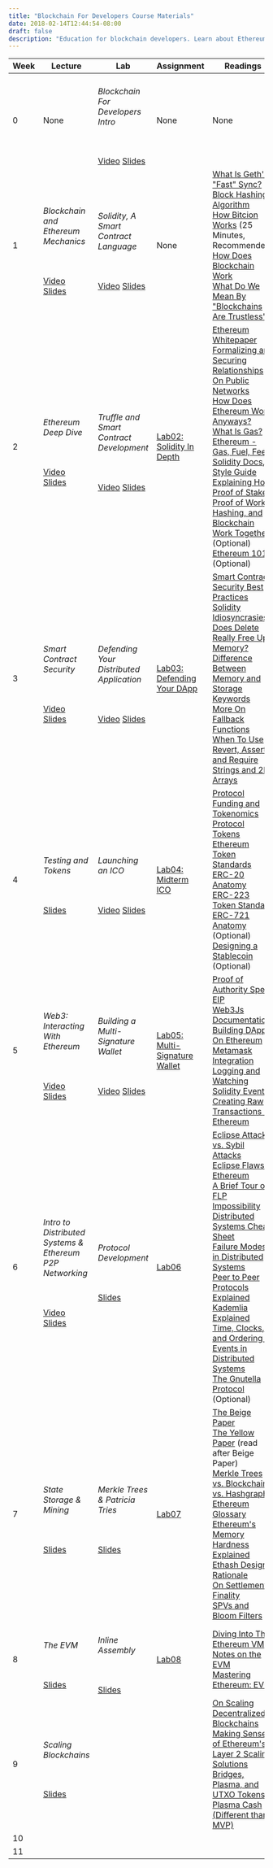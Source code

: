 ```yaml
---
title: "Blockchain For Developers Course Materials"
date: 2018-02-14T12:44:54-08:00
draft: false
description: "Education for blockchain developers. Learn about Ethereum application development, Solidity programming, smart contract security, and more."
---
```


| Week | Lecture | Lab | Assignment | Readings |
|------|--------------------------------------------------------------------------------------------------------------------------------------------------------------------------------------------|----------------------------------------------------------------------------------------------------------------------------------------------------------------------------------------|------------------------------------------------------------------------------------------------|----------------------------------------------------------------------------------------------------------------------------------------------------------------------------------------------------------------------------------------------------------------------------------------------------------------------------------------------------------------------------------------------------------------------------------------------------------------------------------------------------------------------------------------------------------------------------------------------------------------------------------------------------------------------------------------------------------------------------------------------------------------------------------------------------------------------------------------------------------------------------------------------------------------------------------------------------------------------------------------------------------------------------------------------------------------------------------------------------------------------------|
| 0 | None | <h6> Blockchain For Developers Intro </h6> <br/> [Video](https://youtu.be/F7Ehnt1ht_o) [Slides](https://drive.google.com/open?id=1kLwgqtzWTJTTBhEWejxVJd7c4GQ0uehV) | None | None |
| 1 | <h6> Blockchain and Ethereum Mechanics </h6> </br> [Video](https://youtu.be/Sac1Ah8UAL4) [Slides](https://drive.google.com/open?id=1SM3BU5vrzeNCJtJth-ZLlcEfV4zRP098) | <h6> Solidity, A Smart Contract Language </h6> <br/> [Video](https://www.youtube.com/watch?v=rwfENZJT-i0) [Slides](https://drive.google.com/open?id=1YsMtEN-e-NGHnINaWRzhs6vkGCNIr5Hm) | None | [What Is Geth's "Fast" Sync?](https://ethereum.stackexchange.com/questions/1161/what-is-geths-fast-sync-and-why-is-it-faster) <br/>  [Block Hashing Algorithm](https://en.bitcoin.it/wiki/Block_hashing_algorithm) <br/> [How Bitcion Works](https://www.youtube.com/watch?v=bBC-nXj3Ng4) (25 Minutes, Recommended) <br/> [How Does Blockchain Work](https://medium.com/@micheledaliessi/how-does-the-blockchain-work-98c8cd01d2ae) <br/>  [What Do We Mean By "Blockchains Are Trustless"?](https://medium.com/@preethikasireddy/eli5-what-do-we-mean-by-blockchains-are-trustless-aa420635d5f6) |
| 2 | <h6> Ethereum Deep Dive </h6> <br/>[Video](https://www.youtube.com/watch?v=0s23w5GUAeU) [Slides](https://drive.google.com/open?id=1wrtsnT6bq7o5lSlHrlw91Ip_t6uKDkqO) | <h6> Truffle and Smart Contract Development </h6> <br/> [Video](https://youtu.be/Qm-sQx3yQL8) [Slides](https://drive.google.com/open?id=1dAcHTVvbU0Uvf7tppSOcVOJgNvotMwk1) | [Lab02: Solidity In Depth](https://github.com/Blockchain-for-Developers/sp18-lab02) | [Ethereum Whitepaper](https://docs.google.com/document/d/1_GEeKjaC6wumxij9NnteOdU1I34ViaBMG_7T2Q1fSyo/edit) <br/>  [Formalizing and Securing Relationships On Public Networks](http://ojphi.org/ojs/index.php/fm/article/view/548/469) <br/> [How Does Ethereum Work Anyways?](https://medium.com/@preethikasireddy/how-does-ethereum-work-anyway-22d1df506369) <br/> [What Is Gas?](https://myetherwallet.github.io/knowledge-base/gas/what-is-gas-ethereum.html) <br/>   [Ethereum - Gas, Fuel, Fees](https://media.consensys.net/ethereum-gas-fuel-and-fees-3333e17fe1dc)   [Solidity Docs, Style Guide](http://solidity.readthedocs.io/en/develop/style-guide.html) <br/> [Explaining How Proof of Stake, Proof of Work, Hashing, and Blockchain Work Together](https://medium.com/@robertgreenfieldiv/explaining-proof-of-stake-f1eae6feb26f) (Optional) <br/>  [Ethereum 101](https://docs.google.com/document/d/1FaPo75Hp0GQLP3xYvTSIuKftHuxfZEEJs9CaBcesTi0/edit) (Optional) |
| 3 | <h6> Smart Contract Security </h6> <br/> [Video](https://youtu.be/IbnEVcEXn_Y) [Slides](https://drive.google.com/open?id=1l6q3Xe2Z1jOrPYWZYK_Te_UbV0zCvWlm) | <h6> Defending Your Distributed Application </h6> <br/> [Video](https://youtu.be/hSknpNYADVc) [Slides](https://drive.google.com/open?id=1vszuWTwcqWRcq6cLBf7jwTcils5cW8KS) | [Lab03: Defending Your DApp](https://github.com/Blockchain-for-Developers/sp18-lab03) | [Smart Contract Security Best Practices](https://consensys.github.io/smart-contract-best-practices/) <br/> [Solidity Idiosyncrasies](https://github.com/miguelmota/solidity-idiosyncrasies) <br/> [Does Delete Really Free Up Memory?](https://ethereum.stackexchange.com/questions/9601/does-delete-on-mapping-really-frees-the-memory-space?rq=1) <br/> [Difference Between Memory and Storage Keywords](https://ethereum.stackexchange.com/questions/1701/what-does-the-keyword-memory-do-exactly) <br/> [More On Fallback Functions](https://ethereum.stackexchange.com/questions/7570/whats-a-fallback-function-when-using-address-send) <br/> [When To Use Revert, Assert, and Require](https://media.consensys.net/when-to-use-revert-assert-and-require-in-solidity-61fb2c0e5a57) <br/> [Strings and 2D Arrays](https://stackoverflow.com/questions/42716858/string-array-in-solidity) |
| 4 | <h6> Testing and Tokens </h6> <br/> [Slides](https://drive.google.com/open?id=14KGUbKGmKWaJ86EfH2AEjO6zej_QIhMk) | <h6> Launching an ICO </h6> </br> [Video](https://www.youtube.com/watch?v=l_gHDIgZJ3c) [Slides](https://drive.google.com/open?id=1fdeRkqOenQ5BDI_2Vb3XfLHP8EGyMAUj) | [Lab04: Midterm ICO](https://github.com/Blockchain-for-Developers/sp18-midterm-p1) | [Protocol Funding and Tokenomics](https://blog.havven.io/protocol-funding-tokenomics-55a9b266c8ed) <br/> [Protocol Tokens](https://medium.com/@ryanshea/protocol-tokens-1ed44fa89453) <br/> [Ethereum Token Standards](https://medium.freecodecamp.org/lets-talk-about-the-ethereum-token-standards-you-need-to-know-8af9fcb7e54b) <br/> [ERC-20 Anatomy](https://medium.com/blockchannel/the-anatomy-of-erc20-c9e5c5ff1d02) <br/>  [ERC-223 Token Standard](https://github.com/Dexaran/ERC223-token-standard) <br/> [ERC-721 Anatomy](https://medium.com/crypto-currently/the-anatomy-of-erc721-e9db77abfc24) (Optional) <br/>  [Designing a Stablecoin](https://hackernoon.com/stablecoins-designing-a-price-stable-cryptocurrency-6bf24e2689e5?source=user_profile---------8----------------) (Optional) |
| 5 | <h6> Web3: Interacting With Ethereum </h6> <br/> [Video](https://www.youtube.com/watch?v=WB5b8IzhsKY) [Slides](https://drive.google.com/open?id=1qMizz3Pf2qhAEHRqm7hh7zLSklcXcgbx) | <h6> Building a Multi-Signature Wallet </h6> </br> [Video](https://youtu.be/OvWbM1F2e5I) [Slides](https://drive.google.com/open?id=1CydgUNMff9AVhhJ8HxD0T4MVxBKin8Jr) | [Lab05: Multi-Signature Wallet](https://github.com/Blockchain-for-Developers/sp18-midterm-pt2) | [Proof of Authority Spec EIP](https://github.com/ethereum/EIPs/issues/225) <br/>  [Web3Js Documentation](https://web3js.readthedocs.io/en/1.0/) <br/> [Building DApps On Ethereum](https://programtheblockchain.com/posts/2017/12/13/building-decentralized-apps-with-ethereum-and-javascript/) <br/> [Metamask Integration](https://medium.com/metamask/calling-a-smart-contract-with-a-button-d278b1e76705) <br/> [Logging and Watching Solidity Events](https://programtheblockchain.com/posts/2018/01/24/logging-and-watching-solidity-events/) <br/> [Creating Raw Transactions In Ethereum](https://medium.com/blockchain-musings/how-to-create-raw-transactions-in-ethereum-part-1-1df91abdba7c) |
| 6 | <h6> Intro to Distributed Systems & Ethereum P2P Networking </h6> </br> [Video](https://youtu.be/00C46bkemi4) [Slides](https://drive.google.com/open?id=1gHOiw-sGvkaZ7bbS2RuAvzyKqAFSQdyj) | <h6> Protocol Development </h6> </br> [Slides](https://drive.google.com/open?id=15IS-lchQ98uF5SN2qeKhB0M_RoF5UoNL) | [Lab06](https://github.com/Blockchain-for-Developers/sp18-lab06) | [Eclipse Attacks vs. Sybil Attacks](https://bitcoin.stackexchange.com/questions/61151/eclipse-attack-vs-sybil-attack) </br> [Eclipse Flaws in Ethereum](https://arstechnica.com/information-technology/2018/03/ethereum-fixes-serious-eclipse-flaw-that-could-be-exploited-by-any-kid/) </br> [A Brief Tour of FLP Impossibility](http://the-paper-trail.org/blog/a-brief-tour-of-flp-impossibility/) <br/> [Distributed Systems Cheat Sheet](http://dimafeng.com/2016/12/04/distributed-systems/) <br/>[Failure Modes in Distributed Systems](http://alvaro-videla.com/2013/12/failure-modes-in-distributed-systems.html) <br/> [Peer to Peer Protocols Explained](https://medium.com/karachain/peer-to-peer-protocols-explained-3b1d947c4600) <br/> [Kademlia Explained](http://distrosys.wikia.com/wiki/DHT_-_Kademlia) <br/> [Time, Clocks, and Ordering of Events in Distributed Systems](https://www.microsoft.com/en-us/research/uploads/prod/2016/12/Time-Clocks-and-the-Ordering-of-Events-in-a-Distributed-System.pdf) </br> [The Gnutella Protocol](http://www.sti.uniurb.it/aldini/mvss/2013s2.pdf) (Optional) |
| 7 | <h6> State Storage & Mining </h6> </br> [Slides](https://drive.google.com/open?id=1PBGBR90zK14GKdnnaOe23NXNt1-w1d9z) | <h6> Merkle Trees & Patricia Tries </h6> </br> [Slides](https://drive.google.com/open?id=1qfp2lDNVJ9ZjTbiAirJpewJGfyOuFTOW) | [Lab07](https://github.com/Blockchain-for-Developers/merkle-tree) | [The Beige Paper](https://github.com/chronaeon/beigepaper) </br> [The Yellow Paper](http://yellowpaper.io/) (read after Beige Paper) </br> [Merkle Trees vs. Blockchains vs. Hashgraphs](https://paulhammant.com/2017/11/02/merkle-trees-vs-blockchains-vs-hashgraphs/) </br> [Ethereum Glossary](https://github.com/ethereum/wiki/wiki/Glossary#user-content-ethereum-blockchain) </br>  [Ethereum's Memory Hardness Explained](https://www.vijaypradeep.com/blog/2017-04-28-ethereums-memory-hardness-explained/)  </br> [Ethash Design Rationale](https://github.com/ethereum/wiki/wiki/Ethash-Design-Rationale) </br> [On Settlement Finality](https://blog.ethereum.org/2016/05/09/on-settlement-finality/) </br> [SPVs and Bloom Filters](https://bitcoin.stackexchange.com/questions/57831/does-an-spv-bloom-filter-get-applied-to-full-blockchain-or-just-new-transactions) |
| 8 | <h6> The EVM </h6> </br> [Slides](https://drive.google.com/open?id=1GY3txSwIIGf1Nws_e5gG2ltHgViCv00w)| <h6> Inline Assembly </h6> </br> [Slides](https://drive.google.com/open?id=1ShI8W93TMgQqA_Rp_7UfpJuSOpDS9MO0) | [Lab08](https://github.com/Blockchain-for-Developers/sp18-lab08)  | [Diving Into The Ethereum VM](https://blog.qtum.org/diving-into-the-ethereum-vm-6e8d5d2f3c30) </br> [Notes on the EVM](https://github.com/CoinCulture/evm-tools/blob/master/analysis/guide.md) </br>[Mastering Ethereum: EVM](https://github.com/ethereumbook/ethereumbook/blob/develop/evm.asciidoc) |
| 9 | <h6> Scaling Blockchains </h6> </br> [Slides](https://drive.google.com/open?id=1XGna3KDLuO0W0eoVQUQabXUyOHKWriFc)| <h6>  </h6> </br> |  | [On Scaling Decentralized Blockchains](http://fc16.ifca.ai/bitcoin/papers/CDE+16.pdf) </br> [Making Sense of Ethereum's Layer 2 Scaling Solutions](https://medium.com/l4-media/making-sense-of-ethereums-layer-2-scaling-solutions-state-channels-plasma-and-truebit-22cb40dcc2f4) </br>[Bridges, Plasma, and UTXO Tokens](https://blog.gridplus.io/bridges-plasma-and-utxo-tokens-e1244c8b1824) </br>[Plasma Cash (Different than MVP)](https://karl.tech/plasma-cash-simple-spec/)|
| 10 |  |  |  |  |
| 11 |  |  |  |  |
